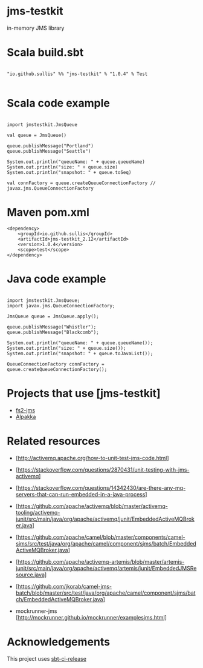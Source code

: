 # jms-testkit
in-memory JMS library


# Scala build.sbt

```

"io.github.sullis" %% "jms-testkit" % "1.0.4" % Test


```


# Scala code example

```

import jmstestkit.JmsQueue

val queue = JmsQueue()

queue.publishMessage("Portland")
queue.publishMessage("Seattle")

System.out.println("queueName: " + queue.queueName)
System.out.println("size: " + queue.size)
System.out.println("snapshot: " + queue.toSeq)

val connFactory = queue.createQueueConnectionFactory // javax.jms.QueueConnectionFactory

```

# Maven pom.xml

```
<dependency>
    <groupId>io.github.sullis</groupId>
    <artifactId>jms-testkit_2.12</artifactId>
    <version>1.0.4</version>
    <scope>test</scope>
</dependency>

```

# Java code example

```

import jmstestkit.JmsQueue;
import javax.jms.QueueConnectionFactory;

JmsQueue queue = JmsQueue.apply();

queue.publishMessage("Whistler");
queue.publishMessage("Blackcomb");

System.out.println("queueName: " + queue.queueName());
System.out.println("size: " + queue.size());
System.out.println("snapshot: " + queue.toJavaList());

QueueConnectionFactory connFactory = queue.createQueueConnectionFactory();

```
# Projects that use [jms-testkit]

- [fs2-jms](https://github.com/kiambogo/fs2-jms)
- [Alpakka](https://github.com/akka/alpakka/tree/master/jms/src)

# Related resources

- [http://activemq.apache.org/how-to-unit-test-jms-code.html]

- [https://stackoverflow.com/questions/2870431/unit-testing-with-jms-activemq]

- [https://stackoverflow.com/questions/14342430/are-there-any-mq-servers-that-can-run-embedded-in-a-java-process]

- [https://github.com/apache/activemq/blob/master/activemq-tooling/activemq-junit/src/main/java/org/apache/activemq/junit/EmbeddedActiveMQBroker.java]

- [https://github.com/apache/camel/blob/master/components/camel-sjms/src/test/java/org/apache/camel/component/sjms/batch/EmbeddedActiveMQBroker.java]

- [https://github.com/apache/activemq-artemis/blob/master/artemis-junit/src/main/java/org/apache/activemq/artemis/junit/EmbeddedJMSResource.java]

- [https://github.com/jkorab/camel-jms-batch/blob/master/src/test/java/org/apache/camel/component/sjms/batch/EmbeddedActiveMQBroker.java]

- mockrunner-jms [http://mockrunner.github.io/mockrunner/examplesjms.html]

# Acknowledgements

This project uses [sbt-ci-release](https://github.com/sbt/sbt-ci-release)
